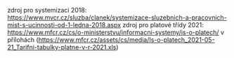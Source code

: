 zdroj pro systemizaci 2018: https://www.mvcr.cz/sluzba/clanek/systemizace-sluzebnich-a-pracovnich-mist-s-ucinnosti-od-1-ledna-2018.aspx
zdroj pro platové třídy 2021: https://www.mfcr.cz/cs/o-ministerstvu/informacni-systemy/is-o-platech/ v přílohách (https://www.mfcr.cz/assets/cs/media/Is-o-platech_2021-05-21_Tarifni-tabulky-platne-v-r-2021.xls) 
